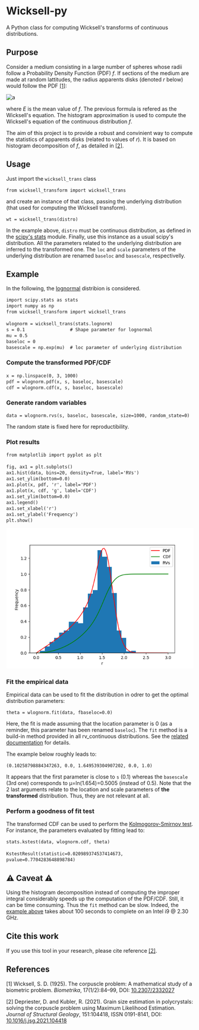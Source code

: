 # Wicksell-py
A Python class for computing Wicksell's transforms of continuous distributions.

## Purpose
Consider a medium consisting in a large number of spheres whose radii follow a Probability Density Function (PDF) *f*. 
If sections of the medium are made at random lattitudes, the radius apparents disks (denoted *r* below) would follow the PDF [[1]](#1):

![a](https://latex.codecogs.com/png.image?\dpi{110}&space;\bg_white&space;\tilde{f}(r)=\frac{r}{E}\int_{r}^{\infty}\frac{f(R)}{\sqrt{R^2-r^2}}\mathrm{d}R)

where *E* is the mean value of *f*. The previous formula is refered as the Wicksell's equation. 
The histogram approximation is used to compute the Wicksell's equation of the continuous distribution *f*.


The aim of this project is to provide a robust and convinient way to compute the statistics of apparents disks (related to values of *r*). It is based on histogram decomposition of *f*, as detailed in [[2]](#2).

## Usage
Just import the ``wicksell_trans`` class

    from wicksell_transform import wicksell_trans
    
and create an instance of that class, passing the underlying distribution (that used for computing the Wicksell transform).

    wt = wicksell_trans(distro)
    
In the example above, ``distro`` must be continuous distribution, as defined in the [scipy's stats](https://docs.scipy.org/doc/scipy/reference/stats.html) module. Finally, use this instance as a usual scipy's distribution. All the parameters related to the underlying distribution are inferred to the transformed one. The ``loc`` and ``scale`` parameters of the underlying distribution are renamed ``baseloc`` and ``basescale``, respectivelly.

## Example
In the following, the [lognormal](https://docs.scipy.org/doc/scipy/reference/generated/scipy.stats.lognorm.html) distribion is considered.

    import scipy.stats as stats
    import numpy as np
    from wicksell_transform import wicksell_trans
    
    wlognorm = wicksell_trans(stats.lognorm)
    s = 0.1                 # Shape parameter for lognormal
    mu = 0.5
    baseloc = 0
    basescale = np.exp(mu)  # loc parameter of underlying distribution
    
### Compute the transformed PDF/CDF

    x = np.linspace(0, 3, 1000)
    pdf = wlognorm.pdf(x, s, baseloc, basescale)
    cdf = wlognorm.cdf(x, s, baseloc, basescale)

### Generate random variables

    data = wlognorm.rvs(s, baseloc, basescale, size=1000, random_state=0)
    
The random state is fixed here for reproductibility.
    
### Plot results

    from matplotlib import pyplot as plt
    
    fig, ax1 = plt.subplots()
    ax1.hist(data, bins=20, density=True, label='RVs')
    ax1.set_ylim(bottom=0.0)
    ax1.plot(x, pdf, 'r', label='PDF')
    ax1.plot(x, cdf, 'g', label='CDF')
    ax1.set_ylim(bottom=0.0)
    ax1.legend()
    ax1.set_xlabel('r')
    ax1.set_ylabel('Frequency')
    plt.show()
    
![Plot results](https://raw.githubusercontent.com/DorianDepriester/Wicksell-py/master/Wicksell_py.png)
    
### Fit the empirical data

Empirical data can be used to fit the distribution in odrer to get the optimal distribution parameters:

    theta = wlognorm.fit(data, fbaseloc=0.0)
    
Here, the fit is made assuming that the location parameter is 0 (as a reminder, this parameter has been renamed ``baseloc``). The ``fit`` method is a build-in method provided in all rv_continuous distributions. See the [related documentation](https://docs.scipy.org/doc/scipy/reference/generated/scipy.stats.rv_continuous.fit.html#scipy.stats.rv_continuous.fit) for details.

The example below roughly leads to:

    (0.10258798884347263, 0.0, 1.649539304907202, 0.0, 1.0)
    
It appears that the first parameter is close to ``s`` (0.1) whereas the ``basescale`` (3rd one) corresponds to µ=ln(1.654)=0.5005 (instead of 0.5). Note that the 2 last arguments relate to the location and scale parameters of __the transformed__ distribution. Thus, they are not relevant at all.

### Perform a goodness of fit test

The transformed CDF can be used to perform the [Kolmogorov-Smirnov test](https://docs.scipy.org/doc/scipy/reference/generated/scipy.stats.kstest.html). For instance, the parameters evaluated by fitting lead to:

    stats.kstest(data, wlognorm.cdf, theta)

    KstestResult(statistic=0.020989374537414673, pvalue=0.7704283648898784)
    
## :warning: Caveat :warning:
Using the histogram decomposition instead of computing the improper integral considerably speeds up the computation of the PDF/CDF. Still, it can be time consuming. Thus the ``fit`` method can be slow. Indeed, the [example above](#fit-the-empirical-data) takes about 100 seconds to complete on an Intel i9 @ 2.30 GHz.


## Cite this work
If you use this tool in your research, please cite reference [[2]](#2).
    

## References
<a id="1">[1]</a>  Wicksell, S. D. (1925). The corpuscle problem: A mathematical study of a biometric
problem. *Biometrika*, 17(1/2):84–99, DOI: [10.2307/2332027](https://www.doi.org/10.2307/2332027)

<a id="2">[2]</a>  Depriester, D. and Kubler, R. (2021). 
Grain size estimation in polycrystals: solving the corpuscle problem using Maximum Likelihood Estimation. *Journal of Structural Geology*, 151:104418, ISSN 0191-8141, DOI: [10.1016/j.jsg.2021.104418](https://doi.org/10.1016/j.jsg.2021.104418)
